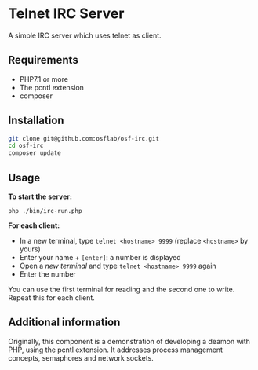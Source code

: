 # Telnet IRC Server

A simple IRC server which uses telnet as client. 

## Requirements

* PHP7.1 or more
* The pcntl extension
* composer

## Installation

```bash
git clone git@github.com:osflab/osf-irc.git
cd osf-irc
composer update
```

## Usage

**To start the server:**

```
php ./bin/irc-run.php
```

**For each client:**

* In a new terminal, type `telnet <hostname> 9999` (replace `<hostname>` by yours) 
* Enter your name + `[enter]`: a number is displayed
* Open a *new terminal* and type `telnet <hostname> 9999` again
* Enter the number

You can use the first terminal for reading and the second one to write. Repeat 
this for each client.

## Additional information

Originally, this component is a demonstration of developing a deamon with PHP, 
using the pcntl extension. It addresses process management concepts, semaphores 
and network sockets.
